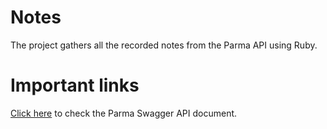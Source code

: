 # Notes
The project gathers all the recorded notes from the Parma API using Ruby.

# Important links

[Click here](https://developers.parma.ai/api-docs/index.html) to check the Parma Swagger API document.




